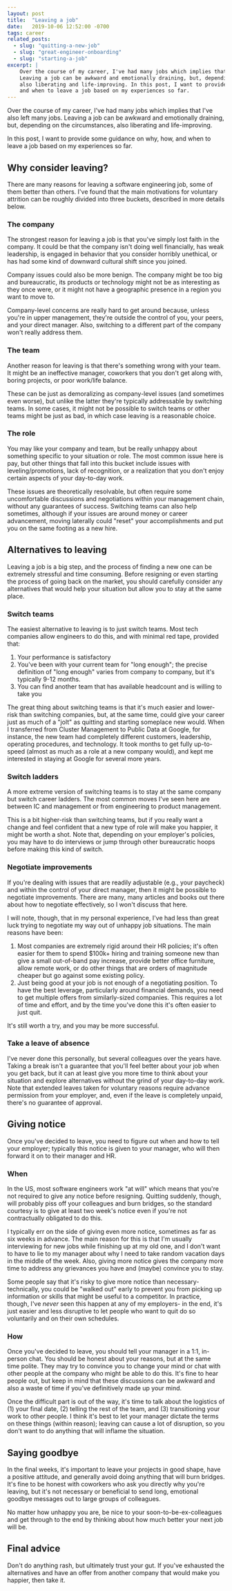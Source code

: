 ```yaml
---
layout: post
title:  "Leaving a job"
date:   2019-10-06 12:52:00 -0700
tags: career
related_posts:
  - slug: "quitting-a-new-job"
  - slug: "great-engineer-onboarding"
  - slug: "starting-a-job"
excerpt: |
    Over the course of my career, I've had many jobs which implies that I've also left many jobs.
    Leaving a job can be awkward and emotionally draining, but, depending on the circumstances,
    also liberating and life-improving. In this post, I want to provide some guidance on why, how,
    and when to leave a job based on my experiences so far.
---
```


Over the course of my career, I've had many jobs which implies that I've also left many jobs.
Leaving a job can be awkward and emotionally draining, but, depending on the circumstances,
also liberating and life-improving.

In this post, I want to provide some guidance on why, how, and when to leave a job based on my
experiences so far.

## Why consider leaving?

There are many reasons for leaving a software engineering job, some of them better than others. I've
found that the main motivations for voluntary attrition can be roughly divided into three buckets,
described in more details below.

### The company

The strongest reason for leaving a job is that you've simply lost faith in the company. It could
be that the company isn't doing well financially, has weak leadership, is engaged in behavior
that you consider horribly unethical, or has had some kind of downward cultural shift since you
joined.

Company issues could also be more benign. The company might be too big and bureaucratic, its
products or technology might not be as interesting as they once were, or it might not have a
geographic presence in a region you want to move to.

Company-level concerns are really hard to get around because, unless you're in upper management,
they're outside the control of you, your peers, and your direct manager. Also, switching
to a different part of the company won't really address them.

### The team

Another reason for leaving is that there's something wrong with your team. It might be an
ineffective manager, coworkers that you don't get along with, boring projects, or poor work/life
balance.

These can be just as demoralizing as company-level issues (and sometimes even worse), but
unlike the latter they're typically addressable by switching teams. In some cases, it might not be
possible to switch teams or other teams might be just as bad, in which case leaving is a reasonable
choice.

### The role

You may like your company and team, but be really unhappy about something specific to your
situation or role. The most common issue here is pay, but other things that fall into this bucket
include issues with leveling/promotions, lack of recognition, or a realization that you don't
enjoy certain aspects of your day-to-day work.

These issues are theoretically resolvable, but often require some uncomfortable discussions
and negotiations within your management chain, without any guarantees of success. Switching
teams can also help sometimes, although if your issues are around money or career advancement,
moving laterally could "reset" your accomplishments and put you on the same footing
as a new hire.

## Alternatives to leaving

Leaving a job is a big step, and the process of finding a new one can be extremely stressful and
time consuming. Before resigning or even starting the process of going back on the market, you
should carefully consider any alternatives that would help your situation but allow you to stay
at the same place.

### Switch teams

The easiest alternative to leaving is to just switch teams. Most tech companies allow
engineers to do this, and with minimal red tape, provided that:

1. Your performance is satisfactory
2. You've been with your current team for "long enough"; the precise definition of "long enough"
    varies from company to company, but it's typically 9-12 months.
3. You can find another team that has available headcount and is willing to take you

The great thing about switching teams is that it's much easier and lower-risk than switching
companies, but, at the same time, could give your career just as much of a "jolt" as quitting
and starting someplace new would. When I transferred from Cluster Management to
Public Data at Google, for instance, the new team had completely different customers, leadership,
operating procedures, and technology. It took months to get fully up-to-speed (almost as much as a
role at a new company would), and kept me interested in staying at Google for several more years.

### Switch ladders

A more extreme version of switching teams is to stay at the same company but switch career ladders.
The most common moves I've seen here are between IC and management or from engineering to
product management.

This is a bit higher-risk than switching teams, but if you really want a change and feel confident
that a new type of role will make you happier, it might be worth a shot. Note that, depending
on your employer's policies, you may have to do interviews or jump through other bureaucratic hoops before making this kind of switch.

### Negotiate improvements

If you're dealing with issues that are readily adjustable (e.g., your paycheck) and within the
control of your direct manager, then it might be possible to negotiate improvements. There are
many, many articles and books out there about how to negotiate effectively, so I won't discuss
that here.

I will note, though, that in my personal experience, I've had less than great luck trying to
negotiate my way out of unhappy job situations. The main reasons have been:

1. Most companies are extremely rigid around their HR policies; it's often easier for them
    to spend $100k+ hiring and training someone new than give a small out-of-band pay increase,
    provide better office furniture, allow remote work, or do other things that
    are orders of magnitude cheaper but go against some existing policy.
2. Just being good at your job is not enough of a negotiating position. To have the best leverage,
    particularly around financial demands, you need to get multiple offers from similarly-sized
    companies. This requires a lot of time and effort, and by the time you've done this it's often
    easier to just quit.

It's still worth a try, and you may be more successful.

### Take a leave of absence

I've never done this personally, but several colleagues over the years have. Taking a break
isn't a guarantee that you'll feel better about your job when you get back, but it can at least
give you more time to think about your situation and explore alternatives without the grind
of your day-to-day work. Note that extended leaves taken for voluntary reasons require advance
permission from your employer, and, even if the leave is completely unpaid, there's no guarantee
of approval.

## Giving notice

Once you've decided to leave, you need to figure out when and how to tell your employer;
typically this notice is given to your manager, who will then forward it on to their
manager and HR.

### When

In the US, most software engineers work "at will" which means that you're not required to give any
notice before resigning. Quitting suddenly, though, will probably piss off your colleagues and burn
bridges, so the standard courtesy is to give at least two week's notice even if you're not
contractually obligated to do this.

I typically err on the side of giving even more notice, sometimes as far as six weeks in advance.
The main reason for this is that I'm usually interviewing for new jobs while finishing up
at my old one, and I don't want to have to lie to my manager about why I need to take
random vacation days in the middle of the week. Also, giving more notice gives the company
more time to address any grievances you have and (maybe) convince you to stay.

Some people say that it's risky to give more notice than necessary- technically, you could
be "walked out" early to prevent you from picking up information or skills that might be
useful to a competitor. In practice, though, I've *never* seen this happen at any of my employers-
in the end, it's just easier and less disruptive to let people who want to quit do so
voluntarily and on their own schedules.

### How

Once you've decided to leave, you should tell your manager in a 1:1,
in-person chat. You should be honest about your reasons, but at the same time polite. They
may try to convince you to change your mind or chat with other people at the company who
might be able to do this. It's fine to hear people out, but keep in mind that these discussions
can be awkward and also a waste of time if you've definitively made up your mind.

Once the difficult part is out of the way, it's time to talk about the logistics of (1)
your final date, (2) telling the rest of the team, and (3) transitioning your work to other
people. I think it's best to let your manager dictate the terms on these things (within reason);
leaving can cause a lot of disruption, so you don't want to do anything that will
inflame the situation.

## Saying goodbye

In the final weeks, it's important to leave your projects in good shape, have a
positive attitude, and generally avoid doing anything that will burn bridges. It's fine
to be honest with coworkers who ask you directly why you're leaving, but it's not necessary
or beneficial to send long, emotional goodbye messages out to large groups of colleagues.

No matter how unhappy you are, be nice to your soon-to-be-ex-colleagues and get through to the
end by thinking about how much better your next job will be.

## Final advice

Don't do anything rash, but ultimately trust your gut. If you've exhausted the alternatives and
have an offer from another company that would make you happier, then take it.